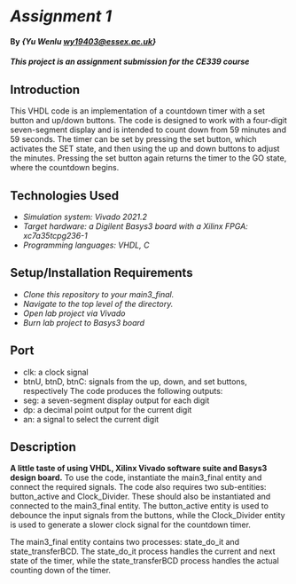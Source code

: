 <!--
 * @Author: NicoleYu wy19403@essex.ac.uk
 * @Date: 2023-02-12 14:13:32
 * @LastEditors: NicoleYu wy19403@essex.ac.uk
 * @LastEditTime: 2023-02-17 01:17:14
 * @FilePath: \22-23_CE339_yu_wenlu\assignment1\assignment1.md
 * @Description: 这是默认设置,请设置`customMade`, 打开koroFileHeader查看配置 进行设置: https://github.com/OBKoro1/koro1FileHeader/wiki/%E9%85%8D%E7%BD%AE
-->
# _Assignment 1_

#### By _**{Yu Wenlu wy19403@essex.ac.uk}**_

#### _This project is an assignment submission for the CE339 course_
## Introduction
This VHDL code is an implementation of a countdown timer with a set button and up/down buttons. The code is designed to work with a four-digit seven-segment display and is intended to count down from 59 minutes and 59 seconds. The timer can be set by pressing the set button, which activates the SET state, and then using the up and down buttons to adjust the minutes. Pressing the set button again returns the timer to the GO state, where the countdown begins.

## Technologies Used

* _Simulation system: Vivado 2021.2_
* _Target hardware: a Digilent Basys3 board with a Xilinx FPGA: xc7a35tcpg236-1_
* _Programming languages: VHDL, C_

## Setup/Installation Requirements

* _Clone this repository to your main3_final._
* _Navigate to the top level of the directory._
* _Open lab project via Vivado_
* _Burn lab project to Basys3 board_
## Port

* clk: a clock signal
* btnU, btnD, btnC: signals from the up, down, and set buttons, respectively
The code produces the following outputs:
* seg: a seven-segment display output for each digit
* dp: a decimal point output for the current digit
* an: a signal to select the current digit
## Description

**A little taste of using VHDL, Xilinx Vivado software suite and Basys3 design board.**
To use the code, instantiate the main3_final entity and connect the required signals. The code also requires two sub-entities: button_active and Clock_Divider. These should also be instantiated and connected to the main3_final entity. The button_active entity is used to debounce the input signals from the buttons, while the Clock_Divider entity is used to generate a slower clock signal for the countdown timer.

The main3_final entity contains two processes: state_do_it and state_transferBCD. The state_do_it process handles the current and next state of the timer, while the state_transferBCD process handles the actual counting down of the timer.


